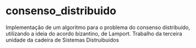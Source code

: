 # consenso_distribuido
 Implementação de um algoritmo para o problema do consenso distribuído, utilizando a ideia do acordo bizantino, de Lamport. Trabalho da terceira unidade da cadeira de Sistemas Distruibuidos
